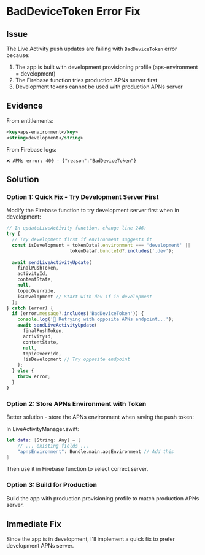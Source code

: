 # BadDeviceToken Error Fix

## Issue
The Live Activity push updates are failing with `BadDeviceToken` error because:
1. The app is built with development provisioning profile (aps-environment = development)
2. The Firebase function tries production APNs server first
3. Development tokens cannot be used with production APNs server

## Evidence
From entitlements:
```xml
<key>aps-environment</key>
<string>development</string>
```

From Firebase logs:
```
❌ APNs error: 400 - {"reason":"BadDeviceToken"}
```

## Solution

### Option 1: Quick Fix - Try Development Server First
Modify the Firebase function to try development server first when in development:

```javascript
// In updateLiveActivity function, change line 246:
try {
  // Try development first if environment suggests it
  const isDevelopment = tokenData?.environment === 'development' || 
                       tokenData?.bundleId?.includes('.dev');
  
  await sendLiveActivityUpdate(
    finalPushToken, 
    activityId, 
    contentState, 
    null, 
    topicOverride, 
    isDevelopment // Start with dev if in development
  );
} catch (error) {
  if (error.message?.includes('BadDeviceToken')) {
    console.log('🔄 Retrying with opposite APNs endpoint...');
    await sendLiveActivityUpdate(
      finalPushToken, 
      activityId, 
      contentState, 
      null, 
      topicOverride, 
      !isDevelopment // Try opposite endpoint
    );
  } else {
    throw error;
  }
}
```

### Option 2: Store APNs Environment with Token
Better solution - store the APNs environment when saving the push token:

In LiveActivityManager.swift:
```swift
let data: [String: Any] = [
    // ... existing fields ...
    "apnsEnvironment": Bundle.main.apsEnvironment // Add this
]
```

Then use it in Firebase function to select correct server.

### Option 3: Build for Production
Build the app with production provisioning profile to match production APNs server.

## Immediate Fix
Since the app is in development, I'll implement a quick fix to prefer development APNs server.